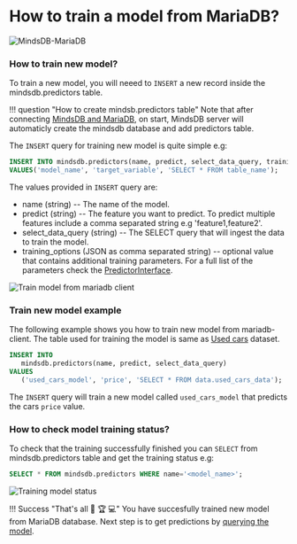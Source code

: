 # How to train a model from MariaDB?

![MindsDB-MariaDB](/docs/assets/databases/mdb-maria.png)

### How to train new model?

To train a new model, you will neeed to `INSERT` a new record inside the mindsdb.predictors table.

!!! question "How to create mindsb.predictors table"
    Note that after connecting [MindsDB and MariaDB](/docs/datasources/mariadb/#mysql-client), on
    start, MindsDB server will automaticly create the mindsdb database and add predictors table.

The `INSERT` query for training new model is quite simple e.g:

```sql
INSERT INTO mindsdb.predictors(name, predict, select_data_query, training_options) 
VALUES('model_name', 'target_variable', 'SELECT * FROM table_name'); 
```
The values provided in `INSERT` query are:

* name (string) -- The name of the model.
* predict (string) --  The feature you want to predict. To predict multiple features include a comma separated string e.g 'feature1,feature2'.
* select_data_query (string) -- The SELECT query that will ingest the data to train the model.
* training_options (JSON as comma separated string) -- optional value that contains additional training parameters. For a full list of the parameters check the [PredictorInterface](/docs/PredictorInterface/#learn).

![Train model from mariadb client](/docs/assets/predictors/mariadb-insert.gif)

### Train new model example

The following example shows you how to train new model from mariadb-client. The table used for training the model is same as [Used cars](https://www.kaggle.com/adityadesai13/used-car-dataset-ford-and-mercedes) dataset.

```sql
INSERT INTO
   mindsdb.predictors(name, predict, select_data_query) 
VALUES
   ('used_cars_model', 'price', 'SELECT * FROM data.used_cars_data');
```

The `INSERT` query will train a new model called `used_cars_model` that predicts the cars `price` value.

### How to check model training status?

To check that the training successfully finished you can `SELECT` from mindsdb.predictors table and get the training status e.g:

```sql
SELECT * FROM mindsdb.predictors WHERE name='<model_name>';
```

![Training model status](/docs/assets/predictors/mariadb-status.gif)

!!! Success "That's all :tada: :trophy:  :computer:"
    You have succesfully trained new model from MariaDB database. Next step is to get predictions by [querying the model](/docs/model/query/mariadb).